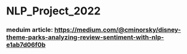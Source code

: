 # NLP_Project_2022

### meduim article: https://medium.com/@cminorsky/disney-theme-parks-analyzing-review-sentiment-with-nlp-e1ab7d06f0b
